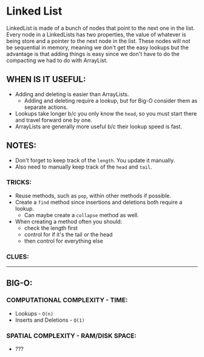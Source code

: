 # Linked List

LinkedList is made of a bunch of nodes that point to the next one in the list. Every node in a LinkedLists has two properties, the value of whatever is being store and a pointer to the next node in the list. These nodes will not be sequential in memory, meaning we don't get the easy lookups but the advantage is that adding things is easy since we don't have to do the compacting we had to do with ArrayList.

## WHEN IS IT USEFUL:

- Adding and deleting is easier than ArrayLists.
  - Adding and deleting require a lookup, but for Big-O consider them as separate actions.
- Lookups take longer b/c you only know the `head`, so you must start there and travel forward one by one.
- ArrayLists are generally more useful b/c their lookup speed is fast.

## NOTES:

- Don't forget to keep track of the `length`. You update it manually.
- Also need to manually keep track of the `head` and `tail`.

### TRICKS:

- Reuse methods, such as `pop`, within other methods if possible.
- Create a `find` method since insertions and deletions both require a lookup.
  - Can maybe create a `collapse` method as well.
- When creating a method often you should:
  - check the length first
  - control for if it's the tail or the head
  - then control for everything else

### CLUES:

---

## BIG-O:

### COMPUTATIONAL COMPLEXITY - TIME:

- Lookups - `O(n)`
- Inserts and Deletions - `O(1)`

### SPATIAL COMPLEXITY - RAM/DISK SPACE:

- ???
